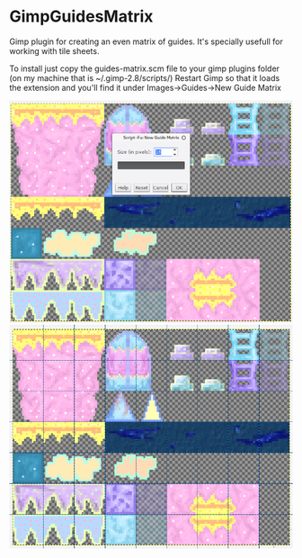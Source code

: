 # GimpGuidesMatrix
Gimp plugin for creating an even matrix of guides.
It's specially usefull for working with tile sheets.

To install just copy the guides-matrix.scm file to your gimp plugins folder (on my machine that is ~/.gimp-2.8/scripts/)
Restart Gimp so that it loads the extension and you'll find it under Images->Guides->New Guide Matrix

![img 1](/img/a.png)
![img 2](/img/b.png)